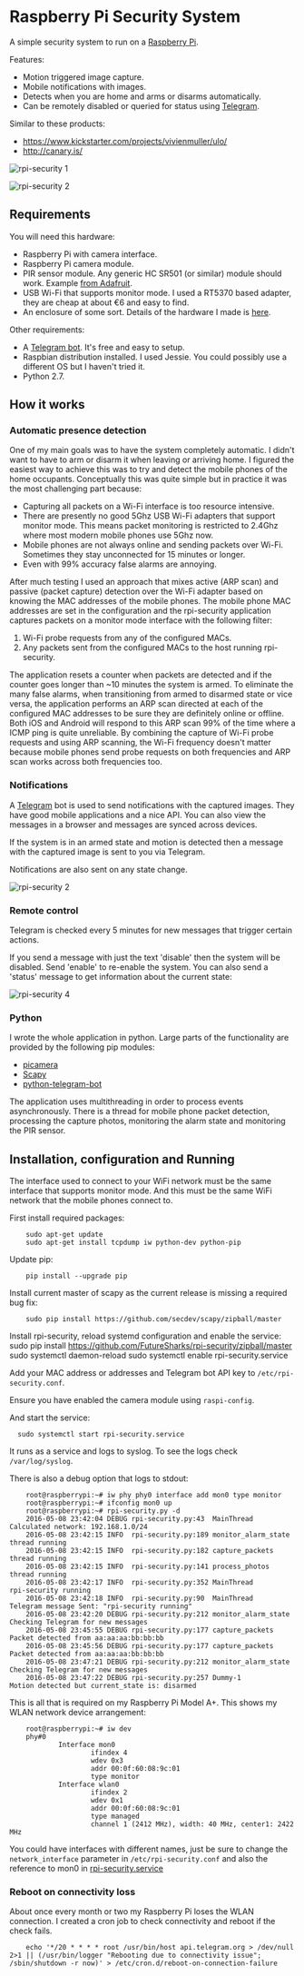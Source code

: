 # Raspberry Pi Security System

A simple security system to run on a [Raspberry Pi](https://www.raspberrypi.org/).

Features:
  - Motion triggered image capture.
  - Mobile notifications with images.
  - Detects when you are home and arms or disarms automatically.
  - Can be remotely disabled or queried for status using [Telegram](https://telegram.org/).

Similar to these products:

  - https://www.kickstarter.com/projects/vivienmuller/ulo/
  - http://canary.is/

![rpi-security 1](../master/images/rpi-security-1.jpg?raw=true)

![rpi-security 2](../master/images/rpi-security-2.jpg?raw=true)


## Requirements

You will need this hardware:
  - Raspberry Pi with camera interface.
  - Raspberry Pi camera module.
  - PIR sensor module. Any generic HC SR501 (or similar) module should work. Example [from Adafruit](https://www.adafruit.com/products/189).
  - USB Wi-Fi that supports monitor mode. I used a RT5370 based adapter, they are cheap at about €6 and easy to find.
  - An enclosure of some sort. Details of the hardware I made is [here](hardware).

Other requirements:
  - A [Telegram bot](https://telegram.org/). It's free and easy to setup.
  - Raspbian distribution installed. I used Jessie. You could possibly use a different OS but I haven't tried it.
  - Python 2.7.

## How it works

### Automatic presence detection

One of my main goals was to have the system completely automatic. I didn't want to have to arm or disarm it when leaving or arriving home. I figured the easiest way to achieve this was to try and detect the mobile phones of the home occupants. Conceptually this was quite simple but in practice it was the most challenging part because:
  - Capturing all packets on a Wi-Fi interface is too resource intensive.
  - There are presently no good 5Ghz USB Wi-Fi adapters that support monitor mode. This means packet monitoring is restricted to 2.4Ghz where most modern mobile phones use 5Ghz now.
  - Mobile phones are not always online and sending packets over Wi-Fi. Sometimes they stay unconnected for 15 minutes or longer.
  - Even with 99% accuracy false alarms are annoying.

After much testing I used an approach that mixes active (ARP scan) and passive (packet capture) detection over the Wi-Fi adapter based on knowing the MAC addresses of the mobile phones. The mobile phone MAC addresses are set in the configuration and the rpi-security application captures packets on a monitor mode interface with the following filter:
1. Wi-Fi probe requests from any of the configured MACs.
2. Any packets sent from the configured MACs to the host running rpi-security.

The application resets a counter when packets are detected and if the counter goes longer than ~10 minutes the system is armed. To eliminate the many false alarms, when transitioning from armed to disarmed state or vice versa, the application performs an ARP scan directed at each of the configured MAC addresses to be sure they are definitely online or offline. Both iOS and Android will respond to this ARP scan 99% of the time where a ICMP ping is quite unreliable. By combining the capture of Wi-Fi probe requests and using ARP scanning, the Wi-Fi frequency doesn't matter because mobile phones send probe requests on both frequencies and ARP scan works across both frequencies too.

### Notifications

A [Telegram](https://telegram.org/) bot is used to send notifications with the captured images. They have good mobile applications and a nice API. You can also view the messages in a browser and messages are synced across devices.

If the system is in an armed state and motion is detected then a message with the captured image is sent to you via Telegram.

Notifications are also sent on any state change.

![rpi-security 2](../master/images/rpi-security-notification.png?raw=true)

### Remote control

Telegram is checked every 5 minutes for new messages that trigger certain actions.

If you send a message with just the text 'disable' then the system will be disabled. Send 'enable' to re-enable the system. You can also send a 'status' message to get information about the current state:

![rpi-security 4](../master/images/rpi-security-status-message.png?raw=true)

### Python

I wrote the whole application in python. Large parts of the functionality are provided by the following pip modules:
  - [picamera](https://github.com/waveform80/picamera)
  - [Scapy](http://www.secdev.org/projects/scapy/)
  - [python-telegram-bot](https://github.com/python-telegram-bot/python-telegram-bot)

The application uses multithreading in order to process events asynchronously. There is a thread for mobile phone packet detection, processing the capture photos, monitoring the alarm state and monitoring the PIR sensor.

## Installation, configuration and Running

The interface used to connect to your WiFi network must be the same interface that supports monitor mode. And this must be the same WiFi network that the mobile phones connect to.

First install required packages:

        sudo apt-get update
        sudo apt-get install tcpdump iw python-dev python-pip

Update pip:

        pip install --upgrade pip

Install current master of scapy as the current release is missing a required bug fix:

        sudo pip install https://github.com/secdev/scapy/zipball/master

Install rpi-security, reload systemd configuration and enable the service:
        sudo pip install https://github.com/FutureSharks/rpi-security/zipball/master
        sudo systemctl daemon-reload
        sudo systemctl enable rpi-security.service

Add your MAC address or addresses and Telegram bot API key to ``/etc/rpi-security.conf``.

Ensure you have enabled the camera module using ``raspi-config``.

And start the service:

      sudo systemctl start rpi-security.service

It runs as a service and logs to syslog. To see the logs check ``/var/log/syslog``.

There is also a debug option that logs to stdout:

        root@raspberrypi:~# iw phy phy0 interface add mon0 type monitor
        root@raspberrypi:~# ifconfig mon0 up
        root@raspberrypi:~# rpi-security.py -d
        2016-05-08 23:42:04 DEBUG rpi-security.py:43  MainThread          Calculated network: 192.168.1.0/24
        2016-05-08 23:42:15 INFO  rpi-security.py:189 monitor_alarm_state thread running
        2016-05-08 23:42:15 INFO  rpi-security.py:182 capture_packets     thread running
        2016-05-08 23:42:15 INFO  rpi-security.py:141 process_photos      thread running
        2016-05-08 23:42:17 INFO  rpi-security.py:352 MainThread          rpi-security running
        2016-05-08 23:42:18 INFO  rpi-security.py:90  MainThread          Telegram message Sent: "rpi-security running"
        2016-05-08 23:42:20 DEBUG rpi-security.py:212 monitor_alarm_state Checking Telegram for new messages
        2016-05-08 23:45:55 DEBUG rpi-security.py:177 capture_packets     Packet detected from aa:aa:aa:bb:bb:bb
        2016-05-08 23:45:56 DEBUG rpi-security.py:177 capture_packets     Packet detected from aa:aa:aa:bb:bb:bb
        2016-05-08 23:47:21 DEBUG rpi-security.py:212 monitor_alarm_state Checking Telegram for new messages
        2016-05-08 23:47:22 DEBUG rpi-security.py:257 Dummy-1             Motion detected but current_state is: disarmed

This is all that is required on my Raspberry Pi Model A+. This shows my WLAN network device arrangement:

        root@raspberrypi:~# iw dev
        phy#0
                Interface mon0
                        ifindex 4
                        wdev 0x3
                        addr 00:0f:60:08:9c:01
                        type monitor
                Interface wlan0
                        ifindex 2
                        wdev 0x1
                        addr 00:0f:60:08:9c:01
                        type managed
                        channel 1 (2412 MHz), width: 40 MHz, center1: 2422 MHz

You could have interfaces with different names, just be sure to change the ``network_interface`` parameter in ``/etc/rpi-security.conf`` and also the reference to mon0 in [rpi-security.service](https://github.com/FutureSharks/rpi-security/blob/master/etc/rpi-security.service)

### Reboot on connectivity loss

About once every month or two my Raspberry Pi loses the WLAN connection. I created a cron job to check connectivity and reboot if the check fails.

        echo '*/20 * * * * root /usr/bin/host api.telegram.org > /dev/null 2>1 || (/usr/bin/logger "Rebooting due to connectivity issue"; /sbin/shutdown -r now)' > /etc/cron.d/reboot-on-connection-failure
